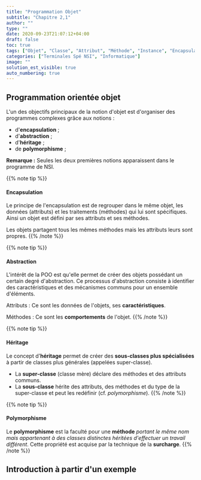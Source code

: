 ```yaml
---
title: "Programmation Objet"
subtitle: "Chapitre 2,1"
author: ""
type: ""
date: 2020-09-23T21:07:12+04:00
draft: false
toc: true
tags: ["Objet", "Classe", "Attribut", "Méthode", "Instance", "Encapsulation"]
categories: ["Terminales Spé NSI", "Informatique"]
image: ""
solution_est_visible: true
auto_numbering: true
---
```


## Programmation orientée objet

L'un des objectifs principaux de la notion d'objet est d'organiser des programmes complexes grâce aux notions :
- d'**encapsulation** ; 
- d'**abstraction** ; 
- d'**héritage** ; 
- de **polymorphisme** ; 

**Remarque :** Seules les deux premières notions apparaissent dans le programme de NSI.

{{% note tip %}}
#### Encapsulation

Le principe de l'encapsulation est de regrouper dans le même objet, les données (attributs) et les traitements (méthodes) qui lui sont spécifiques. Ainsi un objet est défini par ses attributs et ses méthodes.

Les objets partagent tous les mêmes méthodes mais les attributs leurs sont propres.
{{% /note %}}

{{% note tip %}}
#### Abstraction

L'intérêt de la POO est qu'elle permet de créer des objets possédant un certain degré d'abstraction.
Ce processus d'abstraction consiste à identifier des caractéristiques et des mécanismes communs pour un ensemble d'éléments.

Attributs
: Ce sont les données de l'objets, ses **caractéristiques**.

Méthodes
: Ce sont les **comportements** de l'objet.
{{% /note %}}

{{% note tip %}}
#### Héritage

Le concept d'**héritage** permet de créer des **sous-classes plus spécialisées** à partir de classes plus générales (appelées super-classe).

- La **super-classe** (classe mère) déclare des méthodes et des attributs communs.
- La **sous-classe** hérite des attributs, des méthodes et du type de la super-classe et peut les redéfinir (cf. *polymorphisme*).
{{% /note %}}

{{% note tip %}}
#### Polymorphisme

Le **polymorphisme** est la faculté pour une **méthode** *portant le même nom mais appartenant à des classes distinctes héritées d'effectuer un travail différent*. 
Cette propriété est acquise par la technique de la **surcharge**.
{{% /note %}}

## Introduction à partir d'un exemple





